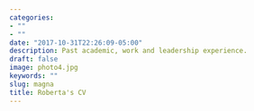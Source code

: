 ```yaml
---
categories:
- ""
- ""
date: "2017-10-31T22:26:09-05:00"
description: Past academic, work and leadership experience.
draft: false
image: photo4.jpg
keywords: ""
slug: magna
title: Roberta's CV
---
```

